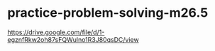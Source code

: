 # practice-problem-solving-m26.5
https://drive.google.com/file/d/1-egznfRkw2oh87sFQWulno1R3J80qsDC/view
